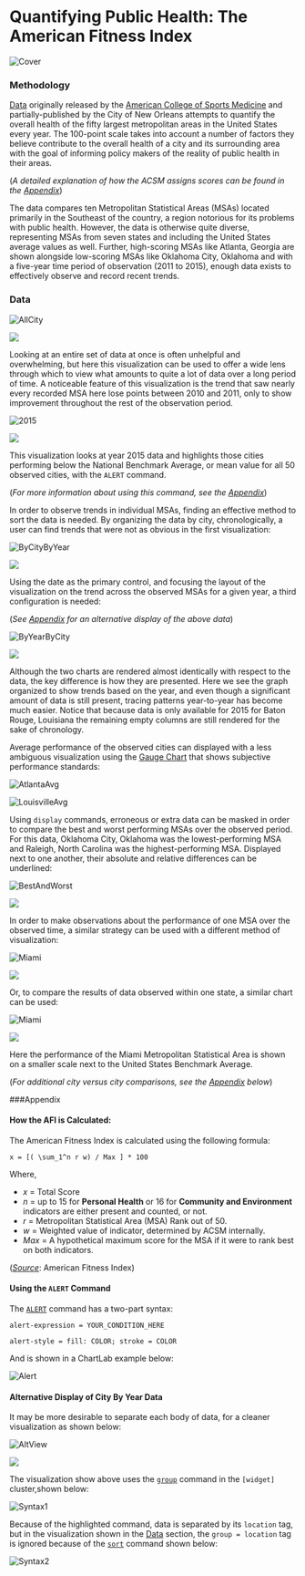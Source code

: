 Quantifying Public Health: The American Fitness Index
=====

![Cover](Images/AFICover.jpg)

### Methodology
[Data](https://catalog.data.gov/dataset/american-fitness-index-ranking-2010-present)
originally released by the [American College of Sports Medicine](http://www.acsm.org/) and
partially-published by the City of New Orleans attempts to quantify the overall health of the 
fifty largest metropolitan areas in the United States every year. The 100-point scale
takes into account a number of factors they believe contribute to the overall health
of a city and its surrounding area with the goal of informing policy makers of the
reality of public health in their areas. 

(_A detailed explanation of how the ACSM 
assigns scores can be found in the [Appendix](#Appendix)_)

The data compares ten Metropolitan Statistical Areas (MSAs) located primarily
in the Southeast of the country, a region notorious for its problems with public health. 
However, the data is otherwise quite diverse, representing MSAs from seven states and
including the United States average values as well. Further, high-scoring MSAs like 
Atlanta, Georgia are shown alongside low-scoring MSAs like Oklahoma City,
Oklahoma and with a five-year time period of observation (2011 to 2015), enough data
exists to effectively observe and record recent trends.

### Data

![AllCity](Images/AllCityByYear.png)

[![](Images/button.png)](https://apps.axibase.com/chartlab/e926d483/21/)

Looking at an entire set of data at once is often unhelpful and overwhelming, but here
this visualization can be used to offer a wide lens through which to view what amounts
to quite a lot of data over a long period of time. A noticeable feature of this 
visualization is the trend that saw nearly every recorded MSA here lose points between
2010 and 2011, only to show improvement throughout the rest of the observation period.

![2015](Images/2015ByCity.png)

[![](Images/button.png)](https://apps.axibase.com/chartlab/e926d483/23/)

This visualization looks at year 2015 data and highlights those cities performing 
below the National Benchmark Average, or mean value for all 50 observed cities,
with the `ALERT` command.

(_For more information about using this command, see the [Appendix](#Appendix)_)

In order to observe trends in individual MSAs, finding an effective method to sort
the data is needed. By organizing the data by city, chronologically, a user can find
trends that were not as obvious in the first visualization:

![ByCityByYear](Images/ByCityByYear.png)

[![](Images/button.png)](https://apps.axibase.com/chartlab/c43f580b)

Using the date as the primary control, and focusing the layout of the visualization
on the trend across the observed MSAs for a given year, a third configuration is
needed:

(_See [Appendix](#Appendix) for an alternative display of the above data_)

![ByYearByCity](Images/ByYearByCity2.png)

[![](Images/button.png)](https://apps.axibase.com/chartlab/e926d483/24/)

Although the two charts are rendered almost identically with respect to the data,
the key difference is how they are presented. Here we see the graph organized to show
trends based on the year, and even though a significant amount of data is still
present, tracing patterns year-to-year has become much easier. Notice that because
data is only available for 2015 for Baton Rouge, Louisiana the remaining empty
columns are still rendered for the sake of chronology.

Average performance of the observed cities can displayed with a less ambiguous 
visualization using the [Gauge Chart](https://axibase.com/products/axibase-time-series-database/visualization/widgets/gauge-chart/)
that shows subjective performance standards:

![AtlantaAvg](Images/AtlantaAvg.png)

![LouisvilleAvg](Images/LouisvilleAvg.png)

Using `display` commands, erroneous or extra data can be masked in order to compare 
the best and worst performing MSAs over the observed period. For this data, Oklahoma City, Oklahoma 
was the lowest-performing MSA and Raleigh, North Carolina was the highest-performing MSA. 
Displayed next to one another, their absolute and relative differences can be 
underlined:

![BestAndWorst](Images/BestVsWorst.png)

[![](Images/button.png)](https://apps.axibase.com/chartlab/c43f580b/6/)

In order to make observations about the performance of one MSA over the observed time,
a similar strategy can be used with a different method of visualization:

![Miami](Images/MiamiVsBenchmark.png)

[![](Images/button.png)](https://apps.axibase.com/chartlab/e926d483/28/)

Or, to compare the results of data observed within one state, a similar chart can be
used:

![Miami](Images/FloridaAvg.png)

[![](Images/button.png)](https://apps.axibase.com/chartlab/e926d483/29/)

Here the performance of the Miami Metropolitan Statistical Area is shown on a smaller
scale next to the United States Benchmark Average.

(_For additional city versus city comparisons, see the [Appendix](#Appendix) below_)

###Appendix

#### How the AFI is Calculated:

The American Fitness Index is calculated using the following formula: 

``
x = [( \sum_1^n r w) / Max ] * 100
``

Where,
* _x_ = Total Score
* _n_ = up to 15 for **Personal Health** or 16 for **Community and Environment** indicators are
either present and counted, or not. 
* _r_ = Metropolitan Statistical Area (MSA) Rank out of 50.
* _w_ = Weighted value of indicator, determined by ACSM internally.
* _Max_ = A hypothetical maximum score for the MSA if it were to rank best on both indicators.

([_Source_](http://www.americanfitnessindex.org/methodology/): American Fitness Index)

#### Using the `ALERT` Command

The [`ALERT`](https://axibase.com/products/axibase-time-series-database/visualization/widgets/bar-chart-widget/#tab-id-3)
command has a two-part syntax:

`alert-expression = YOUR_CONDITION_HERE`

`alert-style = fill: COLOR; stroke = COLOR`

And is shown in a ChartLab example below:

![Alert](Images/AlertCommand.png)

#### Alternative Display of City By Year Data

It may be more desirable to separate each body of data, for a cleaner visualization 
as shown below:

![AltView](Images/ByYearByCityAlt.png)

[![](Images/button.png)](https://apps.axibase.com/chartlab/c43f580b/5/)

The visualization show above uses the [`group`](https://axibase.com/products/axibase-time-series-database/visualization/widgets/bar-chart-widget/#[widget]-settings)
command in the `[widget]` cluster,shown below:

![Syntax1](Images/Syntax1.png)

Because of the highlighted command, data is separated by its `location` tag, but in
the visualization shown in the [Data](#Data) section, the `group = location` tag 
is ignored because of the [`sort`](https://axibase.com/products/axibase-time-series-database/visualization/widgets/bar-chart-widget/#[widget]-settings)
command shown below:

![Syntax2](Images/Syntax2.png)


